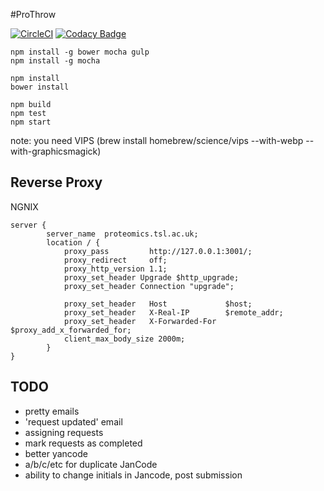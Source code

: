 #ProThrow

[![CircleCI](https://circleci.com/gh/TeamMacLean/proThrow.svg?style=svg)](https://circleci.com/gh/TeamMacLean/proThrow)
[![Codacy Badge](https://api.codacy.com/project/badge/Grade/66df9dd8d9cd44f397641c9d26d2bd60)](https://www.codacy.com/app/wookoouk/proThrow?utm_source=github.com&amp;utm_medium=referral&amp;utm_content=TeamMacLean/proThrow&amp;utm_campaign=Badge_Grade)

```
npm install -g bower mocha gulp
npm install -g mocha
```


```
npm install
bower install

npm build
npm test
npm start
```

note: you need VIPS (brew install homebrew/science/vips --with-webp --with-graphicsmagick)

## Reverse Proxy
NGNIX
```
server {
        server_name  proteomics.tsl.ac.uk;
        location / {
            proxy_pass         http://127.0.0.1:3001/;
            proxy_redirect     off;
            proxy_http_version 1.1;
            proxy_set_header Upgrade $http_upgrade;
            proxy_set_header Connection "upgrade";

            proxy_set_header   Host             $host;
            proxy_set_header   X-Real-IP        $remote_addr;
            proxy_set_header   X-Forwarded-For  $proxy_add_x_forwarded_for;
            client_max_body_size 2000m;
        }
}
```


## TODO
* pretty emails
* 'request updated' email
* assigning requests
* mark requests as completed
* better yancode
* a/b/c/etc for duplicate JanCode
* ability to change initials in Jancode, post submission